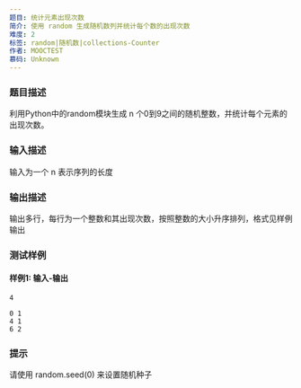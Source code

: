 ```yaml
---
题目: 统计元素出现次数
简介: 使用 random 生成随机数列并统计每个数的出现次数
难度: 2
标签: random|随机数|collections-Counter
作者: MOOCTEST
慕码: Unknown
---
```


### 题目描述

利用Python中的random模块生成 n 个0到9之间的随机整数，并统计每个元素的出现次数。

### 输入描述

输入为一个 n 表示序列的长度

### 输出描述

输出多行，每行为一个整数和其出现次数，按照整数的大小升序排列，格式见样例输出

### 测试样例

#### 样例1: 输入-输出

```
4
```

```
0 1
4 1
6 2
```

### 提示

请使用 random.seed(0) 来设置随机种子
